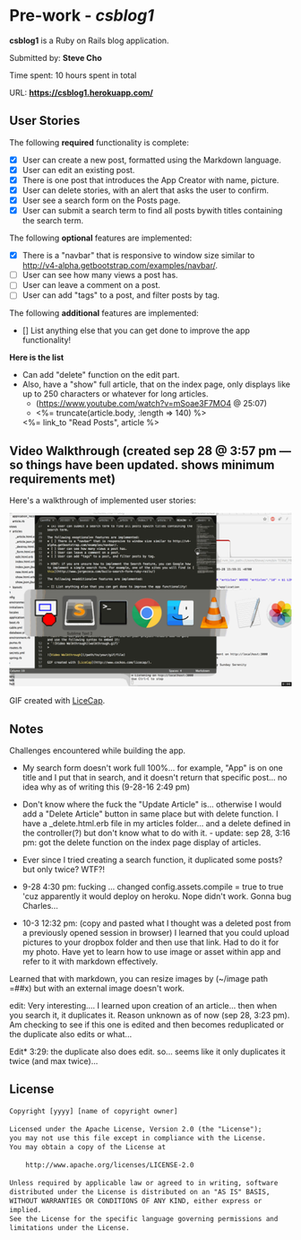 # Pre-work - *csblog1*

**csblog1** is a Ruby on Rails blog application.

Submitted by: **Steve Cho**

Time spent: 10 hours spent in total

URL: **https://csblog1.herokuapp.com/**

## User Stories

The following **required** functionality is complete:

* [X] User can create a new post, formatted using the Markdown language.
* [x] User can edit an existing post.
* [x] There is one post that introduces the App Creator with name, picture.
* [x] User can delete stories, with an alert that asks the user to confirm.
* [x] User see a search form on the Posts page.
* [x] User can submit a search term to find all posts bywith titles containing the search term.

The following **optional** features are implemented:
* [X] There is a "navbar" that is responsive to window size similar to http://v4-alpha.getbootstrap.com/examples/navbar/. 
* [ ] User can see how many views a post has. 
* [ ] User can leave a comment on a post.
* [ ] User can add "tags" to a post, and filter posts by tag. 

The following **additional** features are implemented:

- [] List anything else that you can get done to improve the app functionality!

**Here is the list**
- Can add "delete" function on the edit part. 
- Also, have a "show" full article, that on the index page, only displays like up to 250 characters or whatever for long articles. 
    - (https://www.youtube.com/watch?v=mSoae3F7MO4 @ 25:07)
    - <div><%= truncate(article.body, :length => 140) %></div>
    <%= link_to "Read Posts", article %>




## Video Walkthrough (created sep 28 @ 3:57 pm — so things have been updated. shows minimum requirements met)

Here's a walkthrough of implemented user stories:

![Video Walkthrough](walkthrough.gif)

GIF created with [LiceCap](http://www.cockos.com/licecap/).

## Notes

Challenges encountered while building the app.

- My search form doesn't work full 100%... for example, "App" is on one title and I put that in search, and it doesn't return that specific post... no idea why as of writing this (9-28-16 2:49 pm)

- Don't know where the fuck the "Update Article" is... otherwise I would add a "Delete Article" button in same place but with delete function. I have a _delete.html.erb file in my articles folder... and a delete defined in the controller(?) but don't know what to do with it.  - update: sep 28, 3:16 pm: got the delete function on the index page display of articles. 

- Ever since I tried creating a search function, it duplicated some posts? but only twice? WTF?!

- 9-28 4:30 pm: fucking ... changed   config.assets.compile = true  to true 'cuz apparently it would deploy on heroku. Nope didn't work. Gonna bug Charles...

- 10-3 12:32 pm: (copy and pasted what I thought was a deleted post from a previously opened session in browser) I learned that you could upload pictures to your dropbox folder and then use that link. Had to do it for my photo. Have yet to learn how to use image or asset within app and refer to it with markdown effectively.

Learned that with markdown, you can resize images by (~/image path =##x) but with an external image doesn't work.

edit: Very interesting.... I learned upon creation of an article... then when you search it, it duplicates it. Reason unknown as of now (sep 28, 3:23 pm). Am checking to see if this one is edited and then becomes reduplicated or the duplicate also edits or what...

Edit* 3:29: the duplicate also does edit. so... seems like it only duplicates it twice (and max twice)...

## License

    Copyright [yyyy] [name of copyright owner]

    Licensed under the Apache License, Version 2.0 (the "License");
    you may not use this file except in compliance with the License.
    You may obtain a copy of the License at

        http://www.apache.org/licenses/LICENSE-2.0

    Unless required by applicable law or agreed to in writing, software
    distributed under the License is distributed on an "AS IS" BASIS,
    WITHOUT WARRANTIES OR CONDITIONS OF ANY KIND, either express or implied.
    See the License for the specific language governing permissions and
    limitations under the License.